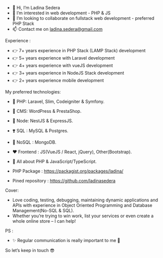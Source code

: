 - 👋 Hi, I’m Ladina Sedera
- 👀 I’m interested in web development - PHP & JS
- 💞️ I’m looking to collaborate on fullstack web development - preferred PHP Stack
- 📫 Contact me on ladina.sedera@gmail.com

Experience : 
- 👉 7+ years experience in PHP Stack (LAMP Stack) development
- 👉 5+ years experience with Laravel development
- 👉 4+ years experience with vueJS development
- 👉 3+ years experience in NodeJS Stack development
- 👉 2+ years experience mobile development

My preferred technologies:

- 💞 PHP: Laravel, Slim, Codeigniter & Symfony.
- 💜 CMS: WordPress & PrestaShop.
- 🧡 Node: NestJS & ExpressJS.
- ❣️ SQL : MySQL  & Postgres.
- 💖 NoSQL : MongoDB.
- ❤️ Frontend : JS(VueJS / React, jQuery), Other(Bootstrap).
- 🤩 All about PHP & JavaScript/TypeScript.

- PHP Package : https://packagist.org/packages/ladina/
- Pined repository : https://github.com/ladinasedera

Cover: 
- Love coding, testing, debugging, maintaining dynamic applications and APIs with experience in Object Oriented Programming and Database Management(No-SQL & SQL).
- Whether you’re trying to win work, list your services or even create a whole online store – I can help!

PS : 
- ✨ Regular communication is really important to me 🥰

So let’s keep in touch 😎
